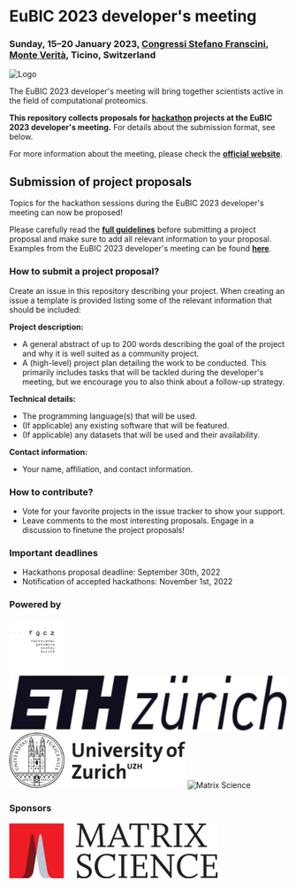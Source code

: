 # EuBIC 2023 developer's meeting

### Sunday, 15&ndash;20 January 2023, [Congressi Stefano Franscini](https://csf.ethz.ch/), [Monte Verità](https://s.geo.admin.ch/92fb27a112), Ticino, Switzerland

![Logo](graphics/logo_2023.svg)

The EuBIC 2023 developer's meeting will bring together scientists active in the field of computational proteomics.

__This repository collects proposals for [hackathon](https://en.wikipedia.org/wiki/Hackathon) projects at the EuBIC 2023 developer's meeting.__ For details about the submission format, see below.

For more information about the meeting, please check the **[official website](https://eubic-ms.org/events/2023-developers-meeting/)**.

## Submission of project proposals 

Topics for the hackathon sessions during the EuBIC 2023 developer's meeting can now be proposed!

Please carefully read the **[full guidelines](https://github.com/eubic/EuBIC2023/blob/master/FullGuidelines.md)** before submitting a project proposal and make sure to add all relevant information to your proposal. Examples from the EuBIC 2023 developer's meeting can be found **[here](https://github.com/eubic/EuBIC2023/issues)**.

### How to submit a project proposal?

Create an issue in this repository describing your project. When creating an issue a template is provided listing some of the relevant information that should be included:

**Project description:**

- A general abstract of up to 200 words describing the goal of the project and why it is well suited as a community project.
- A (high-level) project plan detailing the work to be conducted. This primarily includes tasks that will be tackled during the developer's meeting, but we encourage you to also think about a follow-up strategy.

**Technical details:**

- The programming language(s) that will be used.
- (If applicable) any existing software that will be featured.
- (If applicable) any datasets that will be used and their availability.

**Contact information:**

- Your name, affiliation, and contact information.

### How to contribute?

- Vote for your favorite projects in the issue tracker to show your support.
- Leave comments to the most interesting proposals. Engage in a discussion to finetune the project proposals!


### Important deadlines

- Hackathons proposal deadline: September 30th, 2022
- Notification of accepted hackathons: November 1st, 2022

### Powered by

<img src="graphics/fgcz.svg" alt="FGCZ" height="100"/>
<img src="graphics/ethz.svg" alt="ETHZ" height="100"/>
<img src="graphics/uzh.svg" alt="UZH" height="100"/>

<img src="(https://eupa.org/wp-content/uploads/2016/07/header-object.png" alt="Matrix Science" height="100"/>

### Sponsors 

<img src="graphics/MatrixScience_logo_CMYK_800x212.jpg" alt="Matrix Science" height="100"/>

